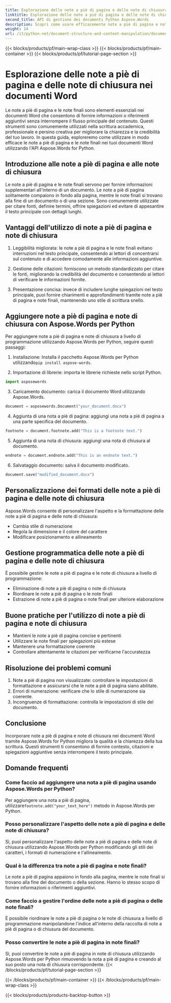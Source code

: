 ```yaml
---
title: Esplorazione delle note a piè di pagina e delle note di chiusura nei documenti Word
linktitle: Esplorazione delle note a piè di pagina e delle note di chiusura nei documenti Word
second_title: API di gestione dei documenti Python Aspose.Words
description: Scopri come usare efficacemente note a piè di pagina e note di chiusura nei documenti Word usando Aspose.Words per Python. Impara ad aggiungere, personalizzare e gestire questi elementi a livello di programmazione.
weight: 14
url: /it/python-net/document-structure-and-content-manipulation/document-footnotes-endnotes/
---
```


{{< blocks/products/pf/main-wrap-class >}}
{{< blocks/products/pf/main-container >}}
{{< blocks/products/pf/tutorial-page-section >}}

# Esplorazione delle note a piè di pagina e delle note di chiusura nei documenti Word


Le note a piè di pagina e le note finali sono elementi essenziali nei documenti Word che consentono di fornire informazioni o riferimenti aggiuntivi senza interrompere il flusso principale del contenuto. Questi strumenti sono comunemente utilizzati nella scrittura accademica, professionale e persino creativa per migliorare la chiarezza e la credibilità del tuo lavoro. In questa guida, esploreremo come utilizzare in modo efficace le note a piè di pagina e le note finali nei tuoi documenti Word utilizzando l'API Aspose.Words for Python.

## Introduzione alle note a piè di pagina e alle note di chiusura

Le note a piè di pagina e le note finali servono per fornire informazioni supplementari all'interno di un documento. Le note a piè di pagina solitamente compaiono in fondo alla pagina, mentre le note finali si trovano alla fine di un documento o di una sezione. Sono comunemente utilizzate per citare fonti, definire termini, offrire spiegazioni ed evitare di appesantire il testo principale con dettagli lunghi.

## Vantaggi dell'utilizzo di note a piè di pagina e note di chiusura

1. Leggibilità migliorata: le note a piè di pagina e le note finali evitano interruzioni nel testo principale, consentendo ai lettori di concentrarsi sul contenuto e di accedere comodamente alle informazioni aggiuntive.

2. Gestione delle citazioni: forniscono un metodo standardizzato per citare le fonti, migliorando la credibilità del documento e consentendo ai lettori di verificare le informazioni fornite.

3. Presentazione concisa: invece di includere lunghe spiegazioni nel testo principale, puoi fornire chiarimenti e approfondimenti tramite note a piè di pagina e note finali, mantenendo uno stile di scrittura snello.

## Aggiungere note a piè di pagina e note di chiusura con Aspose.Words per Python

Per aggiungere note a piè di pagina e note di chiusura a livello di programmazione utilizzando Aspose.Words per Python, seguire questi passaggi:

1.  Installazione: Installa il pacchetto Aspose.Words per Python utilizzando`pip install aspose-words`.

2. Importazione di librerie: importa le librerie richieste nello script Python.
```python
import asposewords
```

3. Caricamento documento: carica il documento Word utilizzando Aspose.Words.
```python
document = asposewords.Document("your_document.docx")
```

4. Aggiunta di una nota a piè di pagina: aggiungi una nota a piè di pagina a una parte specifica del documento.
```python
footnote = document.footnote.add("This is a footnote text.")
```

5. Aggiunta di una nota di chiusura: aggiungi una nota di chiusura al documento.
```python
endnote = document.endnote.add("This is an endnote text.")
```

6. Salvataggio documento: salva il documento modificato.
```python
document.save("modified_document.docx")
```

## Personalizzazione dei formati delle note a piè di pagina e delle note di chiusura

Aspose.Words consente di personalizzare l'aspetto e la formattazione delle note a piè di pagina e delle note di chiusura:

- Cambia stile di numerazione
- Regola la dimensione e il colore del carattere
- Modificare posizionamento e allineamento

## Gestione programmatica delle note a piè di pagina e delle note di chiusura

È possibile gestire le note a piè di pagina e le note di chiusura a livello di programmazione:

- Eliminazione di note a piè di pagina o note di chiusura
- Riordinare le note a piè di pagina o le note finali
- Estrazione di note a piè di pagina o note finali per ulteriore elaborazione

## Buone pratiche per l'utilizzo di note a piè di pagina e note di chiusura

- Mantieni le note a piè di pagina concise e pertinenti
- Utilizzare le note finali per spiegazioni più estese
- Mantenere una formattazione coerente
- Controllare attentamente le citazioni per verificarne l'accuratezza

## Risoluzione dei problemi comuni

1. Note a piè di pagina non visualizzate: controllare le impostazioni di formattazione e assicurarsi che le note a piè di pagina siano abilitate.
2. Errori di numerazione: verificare che lo stile di numerazione sia coerente.
3. Incongruenze di formattazione: controlla le impostazioni di stile del documento.

## Conclusione

Incorporare note a piè di pagina e note di chiusura nei documenti Word tramite Aspose.Words for Python migliora la qualità e la chiarezza della tua scrittura. Questi strumenti ti consentono di fornire contesto, citazioni e spiegazioni aggiuntive senza interrompere il testo principale.

## Domande frequenti

### Come faccio ad aggiungere una nota a piè di pagina usando Aspose.Words per Python?

 Per aggiungere una nota a piè di pagina, utilizzare`footnote.add("your_text_here")` metodo in Aspose.Words per Python.

### Posso personalizzare l'aspetto delle note a piè di pagina e delle note di chiusura?

Sì, puoi personalizzare l'aspetto delle note a piè di pagina e delle note di chiusura utilizzando Aspose.Words per Python modificando gli stili dei caratteri, i formati di numerazione e l'allineamento.

### Qual è la differenza tra note a piè di pagina e note finali?

Le note a piè di pagina appaiono in fondo alla pagina, mentre le note finali si trovano alla fine del documento o della sezione. Hanno lo stesso scopo di fornire informazioni o riferimenti aggiuntivi.

### Come faccio a gestire l'ordine delle note a piè di pagina o delle note finali?

È possibile riordinare le note a piè di pagina o le note di chiusura a livello di programmazione manipolandone l'indice all'interno della raccolta di note a piè di pagina o di chiusura del documento.

### Posso convertire le note a piè di pagina in note finali?

Sì, puoi convertire le note a piè di pagina in note di chiusura utilizzando Aspose.Words per Python rimuovendo la nota a piè di pagina e creando al suo posto una nota di chiusura corrispondente.
{{< /blocks/products/pf/tutorial-page-section >}}

{{< /blocks/products/pf/main-container >}}
{{< /blocks/products/pf/main-wrap-class >}}

{{< blocks/products/products-backtop-button >}}

